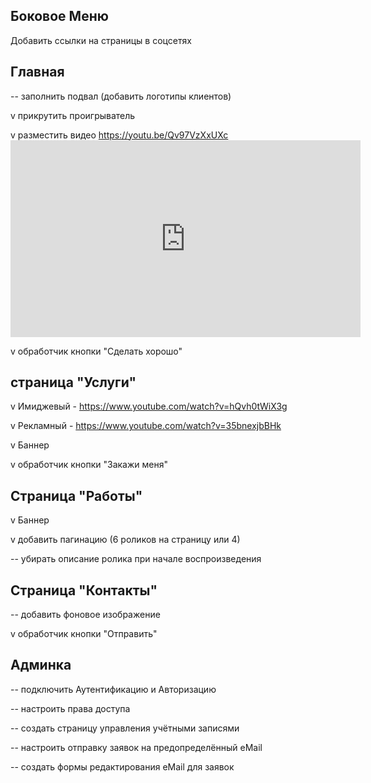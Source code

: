 ## Боковое Меню

Добавить ссылки на страницы в соцсетях


## Главная

-- заполнить подвал (добавить логотипы клиентов)

v прикрутить проигрыватель

v разместить видео https://youtu.be/Qv97VzXxUXc
    <iframe width="560" height="315" src="https://www.youtube.com/embed/Qv97VzXxUXc" frameborder="0" allow="accelerometer; autoplay; encrypted-media; gyroscope; picture-in-picture" allowfullscreen></iframe>

v обработчик кнопки "Сделать хорошо"

## страница "Услуги"

v Имиджевый - https://www.youtube.com/watch?v=hQvh0tWiX3g

v Рекламный - https://www.youtube.com/watch?v=35bnexjbBHk

v Баннер

v обработчик кнопки "Закажи меня"

## Страница "Работы"

v Баннер

v добавить пагинацию (6 роликов на страницу или 4)

-- убирать описание ролика при начале воспроизведения


## Страница "Контакты"

-- добавить фоновое изображение

v обработчик кнопки "Отправить"


## Админка

-- подключить Аутентификацию и Авторизацию

-- настроить права доступа

-- создать страницу управления учётными записями

-- настроить отправку заявок на предопределённый eMail

-- создать формы редактирования eMail для заявок